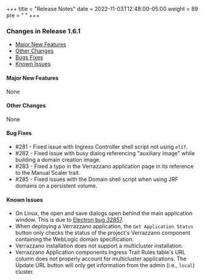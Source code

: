 +++
title = "Release Notes"
date = 2022-11-03T12:48:00-05:00
weight = 89
pre = "<b> </b>"
+++

### Changes in Release 1.6.1
- [Major New Features](#major-new-features)
- [Other Changes](#other-changes)
- [Bugs Fixes](#bug-fixes)
- [Known Issues](#known-issues)

#### Major New Features
None

#### Other Changes
None

#### Bug Fixes
- #281 - Fixed issue with Ingress Controller shell script not using `elif`.
- #282 - Fixed issue with busy dialog referencing "auxiliary image" while building a domain creation image.
- #283 - Fixed a typo in the Verrazzano application page in its reference to the Manual Scaler trait.
- #285 - Fixed issues with the Domain shell script when using JRF domains on a persistent volume.

#### Known Issues
- On Linux, the open and save dialogs open behind the main application window.  This is due to
  [Electron bug 32857](https://github.com/electron/electron/issues/32857).
- When deploying a Verrazzano application, the `Get Application Status` button only checks the status of the project's
  Verrazzano component containing the WebLogic domain specification.
- Verrazzano installation does not support a multicluster installation.
- Verrazzano Application components Ingress Trait Rules table's URL column does not properly account for multicluster
  applications.  The Update URL button will only get information from the admin (i.e., `local`) cluster.
